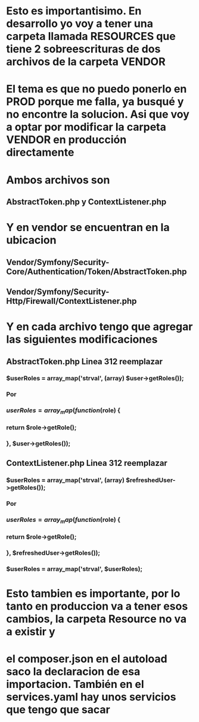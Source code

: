 # Esto es importantisimo. En desarrollo yo voy a tener una carpeta llamada RESOURCES que tiene 2 sobreescrituras de dos archivos de la carpeta VENDOR
# El tema es que no puedo ponerlo en PROD porque me falla, ya busqué y no encontre la solucion. Asi que voy a optar por modificar la carpeta VENDOR en producción directamente
# Ambos archivos son 
## AbstractToken.php y ContextListener.php

# Y en vendor se encuentran en la ubicacion
## Vendor/Symfony/Security-Core/Authentication/Token/AbstractToken.php
## Vendor/Symfony/Security-Http/Firewall/ContextListener.php

# Y en cada archivo tengo que agregar las siguientes modificaciones
## AbstractToken.php Linea 312 reemplazar
###  $userRoles = array_map('strval', (array) $user->getRoles());
### Por 
###      $userRoles = array_map(function ($role) {
###           return $role->getRole();
###      }, $user->getRoles()); 

## ContextListener.php Linea 312 reemplazar
###  $userRoles = array_map('strval', (array) $refreshedUser->getRoles());
### Por 
###     $userRoles = array_map(function ($role) {
###            return $role->getRole();
###     }, $refreshedUser->getRoles());

###      $userRoles = array_map('strval', $userRoles);

# Esto tambien es importante, por lo tanto en produccion va a tener esos cambios, la carpeta Resource no va a existir y 
# el composer.json en el autoload saco la declaracion de esa importacion. También en el services.yaml hay unos servicios que tengo que sacar



